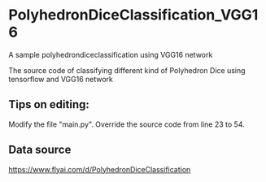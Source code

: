 # PolyhedronDiceClassification_VGG16
A sample polyhedrondiceclassification using VGG16 network

The source code of classifying different kind of Polyhedron Dice using tensorflow and VGG16 network

## Tips on editing:
Modify the file "main.py". Override the source code from line 23 to 54.

## Data source
https://www.flyai.com/d/PolyhedronDiceClassification
